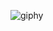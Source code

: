 
![giphy](https://github.com/JoaquinMartinTuc/coderhouse-react/assets/141162861/026095c6-a0e1-423c-88c3-9d2eb7bb7d86)
